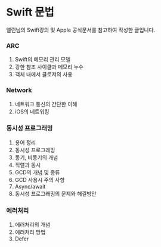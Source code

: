 # Swift 문법

앨런님의 Swift강의 및 Apple 공식문서를 참고하여 작성한 글입니다.

### ARC
1. Swift의 메모리 관리 모델
2. 강한 참조 사이클과 메모리 누수
3. 객체 내에서 클로저의 사용

### Network
1. 네트워크 통신의 간단한 이해
2. iOS의 네트워킹

### 동시성 프로그래밍
1. 용어 정리
2. 동시성 프로그래밍
3. 동기, 비동기의 개념
4. 직렬과 동시
5. GCD의 개념 및 종류
6. GCD 사용시 주의 사항
7. Async/await
8. 동시성 프로그래밍의 문제와 해결방안

### 에러처리
1. 에러처리의 개념
2. 에러처리 방법
3. Defer
